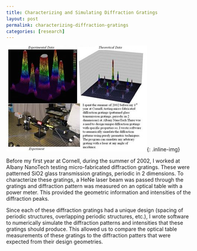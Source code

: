 ```yaml
---
title: Characterizing and Simulating Diffraction Gratings
layout: post
permalink: characterizing-diffraction-gratings
categories: [research]
---
```


![Characterizing Diffraction Gratings](/images/diffraction-grating.jpg){: .inline-img}

Before my first year at Cornell, during the summer of 2002, I worked at Albany
NanoTech testing micro-fabricated diffraction gratings. These were patterned
SiO2 glass transmission gratings, periodic in 2 dimensions. To characterize these gratings, a HeNe laser beam was passed through the gratings and diffraction pattern was measured on an optical table with a power meter. This provided the geometric information and intensities of the diffraction peaks.   

Since each of these diffraction gratings had a unique design (spacing of periodic structures, overlapping periodic structures, etc.), I wrote software to numerically simulate the diffraction patterns and intensities that these gratings should produce.  This allowed us to compare the optical table measurements of these gratings to the diffraction patters that were expected from their design geometries.